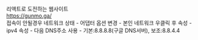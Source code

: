 리액트로 도전하는 웹사이트  
https://gunmo.ga/  
접속이 안될경우 네트워크 상태 - 어댑터 옵션 변경 - 본인 네트워크 우클릭 후 속성 - ipv4 속성 - 다음 DNS주소 사용 - 기본:8.8.8.8(구글 DNS서버), 보조:8.8.4.4
